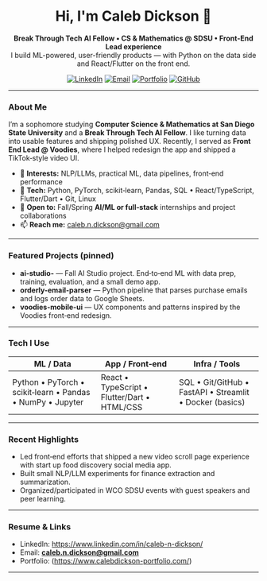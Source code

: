 <h1 align="center">Hi, I'm Caleb Dickson 👋</h1>
<p align="center">
  <strong>Break Through Tech AI Fellow • CS & Mathematics @ SDSU • Front‑End Lead experience</strong><br/>
  I build ML-powered, user-friendly products — with Python on the data side and React/Flutter on the front end.
</p>

<p align="center">
  <a href="https://www.linkedin.com/in/caleb-n-dickson/"><img alt="LinkedIn" src="https://img.shields.io/badge/LinkedIn-Profile-blue"></a>
  <a href="mailto:caleb.n.dickson@gmail.com"><img alt="Email" src="https://img.shields.io/badge/Email-caleb.n.dickson%40gmail.com-informational"></a>
  <a href="(https://www.calebdickson-portfolio.com/)"><img alt="Portfolio" src="https://img.shields.io/badge/Portfolio-Website-success"></a>
  <a href="(https://github.com/CalebDksn25)"><img alt="GitHub" src="https://img.shields.io/badge/GitHub-Repos-black"></a>
</p>

---

### About Me
I’m a sophomore studying **Computer Science & Mathematics at San Diego State University** and a **Break Through Tech AI Fellow**. I like turning data into usable features and shipping polished UX. Recently, I served as **Front End Lead @ Voodies**, where I helped redesign the app and shipped a TikTok‑style video UI.

- 🔭 **Interests:** NLP/LLMs, practical ML, data pipelines, front‑end performance
- 🧰 **Tech:** Python, PyTorch, scikit‑learn, Pandas, SQL • React/TypeScript, Flutter/Dart • Git, Linux
- 💼 **Open to:** Fall/Spring **AI/ML or full‑stack** internships and project collaborations
- 📫 **Reach me:** caleb.n.dickson@gmail.com

---

### Featured Projects (pinned)

- **ai-studio-<project-name>** — Fall AI Studio project. End‑to‑end ML with data prep, training, evaluation, and a small demo app.
- **orderly-email-parser** — Python pipeline that parses purchase emails and logs order data to Google Sheets.
- **voodies-mobile-ui** — UX components and patterns inspired by the Voodies front‑end redesign.


---

### Tech I Use
| ML / Data | App / Front‑end | Infra / Tools |
|---|---|---|
| Python • PyTorch • scikit‑learn • Pandas • NumPy • Jupyter | React • TypeScript • Flutter/Dart • HTML/CSS | SQL • Git/GitHub • FastAPI • Streamlit • Docker (basics) |

---

### Recent Highlights
- Led front‑end efforts that shipped a new video scroll page experience with start up food discovery social media app.
- Built small NLP/LLM experiments for finance extraction and summarization.
- Organized/participated in WCO SDSU events with guest speakers and peer learning.

---

### Resume & Links
- LinkedIn: https://www.linkedin.com/in/caleb-n-dickson/
- Email: **caleb.n.dickson@gmail.com**
- Portfolio: (https://www.calebdickson-portfolio.com/)

---

